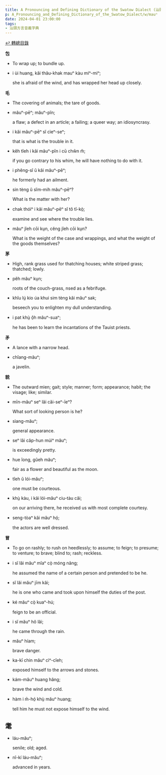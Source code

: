 ```yaml
---
title: A Pronouncing and Defining Dictionary of the Swatow Dialect (汕頭方言音義字典) / mauⁿ
p: A_Pronouncing_and_Defining_Dictionary_of_the_Swatow_Dialect/w/mauⁿ
date: 2024-04-01 23:00:00
tags: 
- 汕頭方言音義字典
---
```


[↩️ 轉總目錄](/A_Pronouncing_and_Defining_Dictionary_of_the_Swatow_Dialect)


**包**
- To wrap up; to bundle up.

- i ùi huang, kâi thâu-khak mauⁿ kàu miⁿ-miⁿ;

  she is afraid of the wind, and has wrapped her head up closely.

**毛**
- The covering of animals; the tare of goods.

- mâuⁿ-pēⁿ; mâuⁿ-pĭn;

  a flaw; a defect in an article; a failing; a queer way; an idiosyncrasy.

- i kâi mâuⁿ-pēⁿ sĭ cìeⁿ-seⁿ;

  that is what is the trouble in it.

- kêh tîeh i kâi mâuⁿ-pĭn i cū chŵn m̆;

  if you go contrary to his whim, he will have nothing to do with it.

- i phêng-sî ŭ kâi mâuⁿ-pēⁿ;

  he formerly had an ailment.

- sin tèng ŭ sĭm-mih mâuⁿ-pēⁿ?

  What is the matter with her?

- chak thóiⁿ i kâi mâuⁿ-pēⁿ sĭ tŏ tī-kò̤;

  examine and see where the trouble lies.

- mâuⁿ jîeh cōi kṳn, cĕng jîeh cōi kṳn?

  What is the weight of the case and wrappings, and what the weight of the goods themselves?

**茅**
- High, rank grass used for thatching houses; white striped grass; thatched; lowly.

- pêh mâuⁿ kṳn;

  roots of the couch-grass, nsed as a febrifuge.

- khîu lṳ́ kio úa khui sim tèng kâi mâuⁿ sak;

  beseech you to enlighten my dull understanding.

- i pat khṳ̀ ô̤h mâuⁿ-suaⁿ;

  he has been to learn the incantations of the Tauist priests.

**矛**
- A lance with a narrow head.

- chîang-mâuⁿ;

  a javelin.

**貌**
- The outward mien; gait; style; manner; form; appearance; habit; the visage; like; similar.

- mīn-măuⁿ seⁿ lâi căi-seⁿ-īeⁿ?

  What sort of looking person is he?

- sìang-măuⁿ;

  general appearance.

- seⁿ lâi câp-hun múiⁿ măuⁿ;

  is exceedingly pretty.

- hue îong, gûeh măuⁿ;

  fair as a flower and beautiful as the moon.

- tîeh ŭ lói-măuⁿ;

  one must be courteous.

- khṳ̀ kàu, i kâi lói-măuⁿ ciu-tàu căi;

  on our arriving there, he received us with most complete courtesy.

- seng-tòaⁿ kâi măuⁿ hó̤;

  the actors are well dressed.

**冒**
- To go on rashly; to rush on heedlessly; to assume; to feign; to presume; to venture; to brave; blind to; rash; reckless.

- i sĭ lâi măuⁿ mîaⁿ cò̤ móng nâng;

  he assumed the name of a certain person and pretended to be he.

- sĭ lâi măuⁿ jīm kâi;

  he is one who came and took upon himself the duties of the post.

- ké măuⁿ cò̤ kuaⁿ-hú;

  feign to be an official.

- i sĭ măuⁿ hŏ lâi;

  he came through the rain.

- măuⁿ híam;

  brave danger.

- ka-kī chin măuⁿ cìⁿ-cîeh;

  exposed himself to the arrows and stones.

- kám-măuⁿ huang hâng;

  brave the wind and cold.

- hàm i m̄-hó̤ khṳ̀ măuⁿ huang;

  tell him he must not expose himself to the wind.

**耄**
- 

- láu-măuⁿ;

  senile; old; aged.

- nî-kí láu-măuⁿ;

  advanced in years.